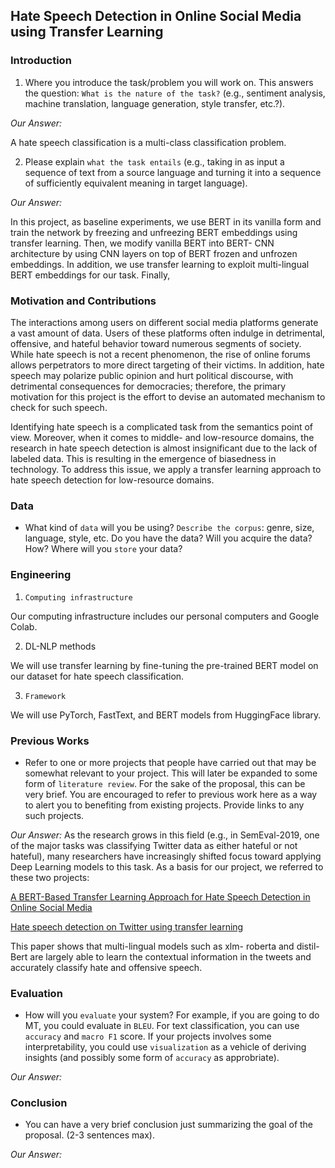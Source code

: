## Hate Speech Detection in Online Social Media using Transfer Learning

### Introduction

1. Where you introduce the task/problem you will work on. This answers the question: ``What is the nature of the task?`` (e.g., sentiment analysis, machine translation, language generation, style transfer, etc.?). 

*Our Answer:*

A hate speech classification is a multi-class classification problem. 

2. Please explain ``what the task entails`` (e.g., taking in as input a sequence of text from a source language and turning it into a sequence of sufficiently equivalent meaning in target language). 

*Our Answer:*

In this project, as baseline experiments, we use BERT in its vanilla form and train the network by freezing and unfreezing BERT embeddings using transfer learning.
Then, we modify vanilla BERT into BERT- CNN architecture by using CNN layers on top of BERT frozen and unfrozen embeddings.
In addition, we use transfer learning to exploit multi-lingual BERT embeddings for our task. 
Finally, 

### Motivation and Contributions

The interactions among users on different social media platforms generate a vast amount of data. Users of these platforms often indulge in detrimental, offensive, and hateful behavior toward numerous segments of society. While hate speech is not a recent phenomenon, the rise of online forums allows perpetrators to more direct targeting of their victims. In addition, hate speech may polarize public opinion and hurt political discourse, with detrimental consequences for democracies; therefore, the primary motivation for this project is the effort to devise an automated mechanism to check for such speech.

Identifying hate speech is a complicated task from the semantics point of view. Moreover,  when it comes to middle- and low-resource domains, the research in hate speech detection is almost insignificant due to the lack of labeled data. This is resulting in the emergence of biasedness in technology.
To address this issue, we apply a transfer learning approach to hate speech detection for low-resource domains.

### Data
- What kind of ``data`` will you be using? ``Describe the corpus``: genre, size, language, style, etc. Do you have the data? Will you acquire the data? How? Where will you ``store`` your data? 



### Engineering

1. ``Computing infrastructure``

Our computing infrastructure includes our personal computers and Google Colab.

2. DL-NLP methods

We will use transfer learning by fine-tuning the pre-trained BERT model on our dataset for hate speech classification.

3. ``Framework``

We will use PyTorch, FastText, and BERT models from HuggingFace library.


### Previous Works
- Refer to one or more projects that people have carried out that may be somewhat relevant to your project. This will later be expanded to some form of ``literature review``. For the sake of the proposal, this can be very brief. You are encouraged to refer to previous work here as a way to alert you to benefiting from existing projects. Provide links to any such projects.

*Our Answer:*
As the research grows in this field (e.g., in SemEval-2019, one of the major tasks was classifying Twitter data as either hateful or not hateful), many researchers have increasingly shifted focus toward applying Deep Learning models to this task. As a basis for our project, we referred to these two projects:

[A BERT-Based Transfer Learning Approach for Hate Speech Detection in Online Social Media](https://arxiv.org/pdf/1910.12574.pdf)

[Hate speech detection on Twitter using transfer learning](https://www.sciencedirect.com/science/article/abs/pii/S0885230822000110)

This paper shows that multi-lingual models such as xlm- roberta and distil-Bert are largely able to learn the contextual information in the tweets and accurately classify hate and offensive speech.



### Evaluation
- How will you ``evaluate`` your system? For example, if you are going to do MT, you could evaluate in ``BLEU``. For text classification, you can use ``accuracy`` and ``macro F1`` score. If your projects involves some interpretability, you could use ``visualization`` as a vehicle of deriving insights (and possibly some form of ``accuracy`` as approbriate).

*Our Answer:*


### Conclusion
- You can have a very brief conclusion just summarizing the goal of the proposal. (2-3 sentences max).

*Our Answer:*

